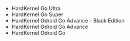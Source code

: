 - HardKernel Go Ultra
- HardKernel Go Super
- HardKernel Odroid Go Advance - Black Edition
- HardKernel Odroid Go Advance
- HardKernel Odroid Go

